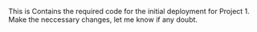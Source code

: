 This is Contains the required code for the initial deployment for Project 1.
Make the neccessary changes, let me know if any doubt.
